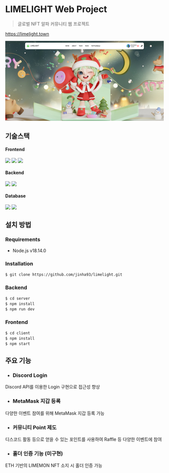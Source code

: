 # LIMELIGHT Web Project
> 글로벌 NFT 알파 커뮤니티 웹 프로젝트

<a href="https://limelight.town" target="_blank">https://limelight.town</a>

![](main.png)

## 기술스택

#### Frontend
<div>
<img src="https://img.shields.io/badge/html5-E34F26?style=for-the-badge&logo=html5&logoColor=white">
<img src="https://img.shields.io/badge/tailwind css-06B6D4?style=for-the-badge&logo=tailwindcss&logoColor=white">
<img src="https://img.shields.io/badge/react-61DAFB?style=for-the-badge&logo=react&logoColor=black">
</div>

#### Backend
<div>
<img src="https://img.shields.io/badge/node.js-339933?style=for-the-badge&logo=Node.js&logoColor=white">
<img src="https://img.shields.io/badge/express-000000?style=for-the-badge&logo=express&logoColor=white">
</div>

#### Database
<div>
<img src="https://img.shields.io/badge/firebase-FFCA28?style=for-the-badge&logo=firebase&logoColor=white">
<img src="https://img.shields.io/badge/mysql-4479A1?style=for-the-badge&logo=mysql&logoColor=white">
</div>

## 설치 방법

### Requirements
* Node.js v18.14.0

### Installation
```sh
$ git clone https://github.com/jinha93/limelight.git
```

### Backend
```sh
$ cd server
$ npm install
$ npm run dev
```

### Frontend
```sh
$ cd client
$ npm install
$ npm start
```

## 주요 기능
* ### Discord Login
Discord API를 이용한 Login 구현으로 접근성 향상

* ### MetaMask 지갑 등록
다양한 이벤트 참여를 위해 MetaMask 지갑 등록 가능

* ### 커뮤니티 Point 제도
디스코드 활동 등으로 얻을 수 있는 포인트를 사용하여 Raffle 등 다양한 이벤트에 참여

* ### 홀더 인증 기능 (미구현)
ETH 기반의 LIMEMON NFT 소지 시 홀더 인증 가능
